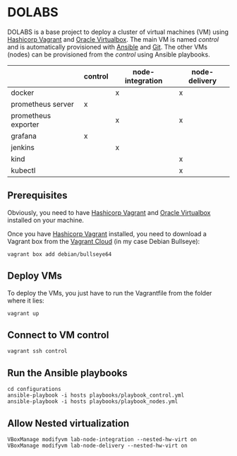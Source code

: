 # DOLABS

DOLABS is a base project to deploy a cluster of virtual machines (VM) using [Hashicorp Vagrant](https://www.vagrantup.com/) and [Oracle Virtualbox](https://www.virtualbox.org/).
The main VM is named *control* and is automatically provisioned with [Ansible](https://www.ansible.com/) and [Git](https://git-scm.com/). The other VMs (nodes) can be provisioned from the *control* using Ansible playbooks.

|     | control | node-integration | node-delivery |
|-----|-----|-----|-----|
| docker              |   | x | x |
| prometheus server   | x |   |   |
| prometheus exporter |   | x | x |
| grafana             | x |   |   |
| jenkins             |   | x |   |
| kind                |   |   | x |
| kubectl             |   |   | x |


## Prerequisites

Obviously, you need to have [Hashicorp Vagrant](https://www.vagrantup.com/) and [Oracle Virtualbox](https://www.virtualbox.org/) installed on your machine.

Once you have [Hashicorp Vagrant](https://www.vagrantup.com/) installed, you need to download a Vagrant box from the [Vagrant Cloud](https://app.vagrantup.com/boxes/search) (in my case Debian Bullseye):

```shell
vagrant box add debian/bullseye64
```

## Deploy VMs

To deploy the VMs, you just have to run the Vagrantfile from the folder where it lies:

```shell
vagrant up
```

## Connect to VM control

```shell
vagrant ssh control
```

## Run the Ansible playbooks
```shell
cd configurations
ansible-playbook -i hosts playbooks/playbook_control.yml
ansible-playbook -i hosts playbooks/playbook_nodes.yml
```

## Allow Nested virtualization
```shell
VBoxManage modifyvm lab-node-integration --nested-hw-virt on
VBoxManage modifyvm lab-node-delivery --nested-hw-virt on
```
